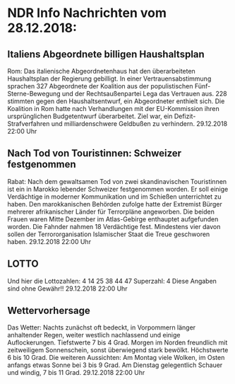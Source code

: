 # NDR Info Nachrichten vom 28.12.2018:


## Italiens Abgeordnete billigen Haushaltsplan
Rom: Das italienische Abgeordnetenhaus hat den überarbeiteten Haushaltsplan der Regierung gebilligt. In einer Vertrauensabstimmung sprachen 327 Abgeordnete der Koalition aus der populistischen Fünf-Sterne-Bewegung und der Rechtsaußenpartei Lega das Vertrauen aus. 228 stimmten gegen den Haushaltsentwurf, ein Abgeordneter enthielt sich. Die Koalition in Rom hatte nach Verhandlungen mit der EU-Kommission ihren ursprünglichen Budgetentwurf überarbeitet. Ziel war, ein Defizit-Strafverfahren und milliardenschwere Geldbußen zu verhindern. 29.12.2018 22:00 Uhr 

## Nach Tod von Touristinnen: Schweizer festgenommen
Rabat: Nach dem gewaltsamen Tod von zwei skandinavischen Touristinnen ist ein in Marokko lebender Schweizer festgenommen worden. Er soll einige Verdächtige in moderner Kommunikation und im Schießen unterrichtet zu haben. Den marokkanischen Behörden zufolge hatte der Extremist Bürger mehrerer afrikanischer Länder für Terrorpläne angeworben. Die beiden Frauen waren Mitte Dezember im Atlas-Gebirge enthauptet aufgefunden worden. Die Fahnder nahmen 18 Verdächtige fest. Mindestens vier davon sollen der Terrororganisation Islamischer Staat die Treue geschworen haben. 29.12.2018 22:00 Uhr 

## LOTTO
Und hier die Lottozahlen:
4		14		25		38		44		47
Superzahl:		4 Diese Angaben sind ohne Gewähr!! 29.12.2018 22:00 Uhr 

## Wettervorhersage
Das Wetter:
Nachts zunächst oft bedeckt, in Vorpommern länger anhaltender Regen, weiter westlich nachlassend und einige Auflockerungen. Tiefstwerte 7 bis 4 Grad. Morgen im Norden freundlich mit zeitweiligem Sonnenschein, sonst überwiegend stark bewölkt. Höchstwerte 6 bis 10 Grad. Die weiteren Aussichten:
Am Montag viele Wolken, im Osten anfangs etwas Sonne bei 3 bis 9 Grad. Am Dienstag gelegentlich Schauer und windig, 7 bis 11 Grad. 29.12.2018 22:00 Uhr 
